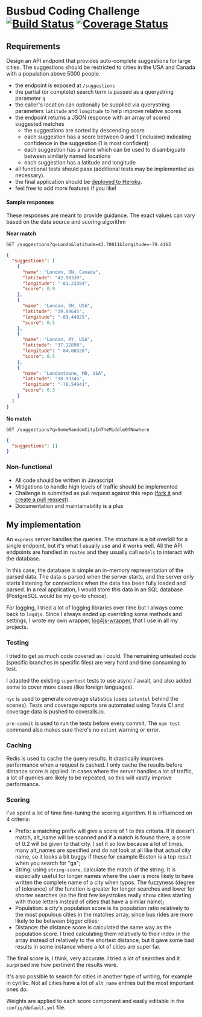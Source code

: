 # Busbud Coding Challenge [![Build Status](https://travis-ci.org/SamuelBolduc/coding-challenge-backend-c.svg?branch=master)](https://travis-ci.org/SamuelBolduc/coding-challenge-backend-c) [![Coverage Status](https://coveralls.io/repos/github/SamuelBolduc/coding-challenge-backend-c/badge.svg?branch=master)](https://coveralls.io/github/SamuelBolduc/coding-challenge-backend-c?branch=master)

## Requirements

Design an API endpoint that provides auto-complete suggestions for large cities.
The suggestions should be restricted to cities in the USA and Canada with a population above 5000 people.

- the endpoint is exposed at `/suggestions`
- the partial (or complete) search term is passed as a querystring parameter `q`
- the caller's location can optionally be supplied via querystring parameters `latitude` and `longitude` to help improve relative scores
- the endpoint returns a JSON response with an array of scored suggested matches
    - the suggestions are sorted by descending score
    - each suggestion has a score between 0 and 1 (inclusive) indicating confidence in the suggestion (1 is most confident)
    - each suggestion has a name which can be used to disambiguate between similarly named locations
    - each suggestion has a latitude and longitude
- all functional tests should pass (additional tests may be implemented as necessary).
- the final application should be [deployed to Heroku](https://devcenter.heroku.com/articles/getting-started-with-nodejs).
- feel free to add more features if you like!

#### Sample responses

These responses are meant to provide guidance. The exact values can vary based on the data source and scoring algorithm

**Near match**

    GET /suggestions?q=Londo&latitude=43.70011&longitude=-79.4163

```json
{
  "suggestions": [
    {
      "name": "London, ON, Canada",
      "latitude": "42.98339",
      "longitude": "-81.23304",
      "score": 0.9
    },
    {
      "name": "London, OH, USA",
      "latitude": "39.88645",
      "longitude": "-83.44825",
      "score": 0.5
    },
    {
      "name": "London, KY, USA",
      "latitude": "37.12898",
      "longitude": "-84.08326",
      "score": 0.5
    },
    {
      "name": "Londontowne, MD, USA",
      "latitude": "38.93345",
      "longitude": "-76.54941",
      "score": 0.3
    }
  ]
}
```

**No match**

    GET /suggestions?q=SomeRandomCityInTheMiddleOfNowhere

```json
{
  "suggestions": []
}
```


### Non-functional

- All code should be written in Javascript
- Mitigations to handle high levels of traffic should be implemented
- Challenge is submitted as pull request against this repo ([fork it](https://help.github.com/articles/fork-a-repo/) and [create a pull request](https://help.github.com/articles/creating-a-pull-request-from-a-fork/)).
- Documentation and maintainability is a plus

## My implementation

An `express` server handles the queries. The structure is a bit overkill for a single endpoint, but it's what I usually use and it works well. All the API endpoints are handled in `routes` and they usually call `models` to interact with the database.

In this case, the database is simple an in-memory representation of the parsed data. The data is parsed when the server starts, and the server only starts listening for connections when the data has been fully loaded and parsed. In a real application, I would store this data in an SQL database (PostgreSQL would be my go-to choice).

For logging, I tried a lot of logging libraries over time but I always come back to `log4js`. Since I always ended up overriding some methods and settings, I wrote my own wrapper, [log4js-wrapper](https://www.npmjs.com/package/log4js-wrapper), that I use in all my projects.

### Testing

I tried to get as much code covered as I could. The remaining untested code (specific branches in specific files) are very hard and time consuming to test.

I adapted the existing `supertest` tests to use async / await, and also added some to cover more cases (like foreign languages).

`nyc` is used to generate coverage statistics (uses `istantul` behind the scenes). Tests and coverage reports are automated using Travis CI and coverage data is pushed to coveralls.io.

`pre-commit` is used to run the tests before every commit. The `npm test` command also makes sure there's no `eslint` warning or error.

### Caching

Redis is used to cache the query results. It drastically improves performance when a request is cached. I only cache the results before distance score is applied. In cases where the server handles a lot of traffic, a lot of queries are likely to be repeated, so this will vastly improve performance.

### Scoring

I've spent a lot of time fine-tuning the scoring algorithm. It is influenced on 4 criteria:

- Prefix: a matching prefix will give a score of 1 to this criteria. If it doesn't match, alt_name will be scanned and if a match is found there, a score of 0.2 will be given to that city. I set it so low because a lot of times, many alt_names are specified and do not look at all like that actual city name, so it looks a bit buggy if these for example Boston is a top result when you search for "ga";
- String: using `string-score`, calculate the match of the string. It is especially useful for longer names where the user is more likely to have written the complete name of a city when typos. The fuzzyness (degree of tolerance) of the function is greater for longer searches and lower for shorter searches (so the first few keystrokes really show cities starting with those letters instead of cities that have a similar name);
- Population: a city's population score is its population ratio relatively to the most populous cities in the matches array, since bus rides are more likely to be between bigger cities;
- Distance: the distance score is calculated the same way as the population score. I tried calculating them relatively to their index in the array instead of relatively to the shortest distance, but it gave some bad results in some instance where a lot of cities are super far.

The final score is, I think, very accurate. I tried a lot of searches and it surprised me how pertinent the results were. 

It's also possible to search for cities in another type of writing, for example in cyrillic. Not all cities have a lot of `alt_name` entries but the most important ones do.

Weights are applied to each score component and easily editable in the `config/default.yml` file.
